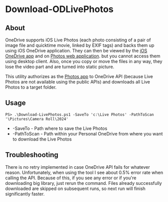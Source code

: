# Download-ODLivePhotos

## About
OneDrive supports iOS Live Photos (each photo consisting of a pair of image file and quicktime movie, linked by EXIF tags) and backs them up using iOS OneDrive application. They can then be viewed by the [iOS OneDrive app](https://apps.apple.com/us/app/microsoft-onedrive/id477537958) and on [Photos web application](https://photos.onedrive.com). but you cannot access them using desktop client. Also, once you copy or move the files in any way, they lose the video part and are turned into static picture.

This utility authorizes as the [Photos app](https://photos.onedrive.com) to OneDrive API (because Live Photos are not available using the public APIs) and downloads all Live Photos to a target folder.

## Usage
```
PS> .\Download-LivePhotos.ps1 -SaveTo 'c:\Live Photos' -PathToScan '\Pictures\Camera Roll\2024'
```
* -SaveTo - Path where to save the Live Photos
* -PathToScan - Path within your Personal OneDrive from where you want to download the Live Photos

## Troubleshooting
There is no retry implemented in case OneDrive API fails for whatever reason. Unfortunately, when using the tool I see about 0.5% error rate when calling the API. Because of this, if you see any error or if you're downloading big library, just rerun the command. Files already successfully downloaded are skipped on subsequent runs, so next run will finish significantly faster.
